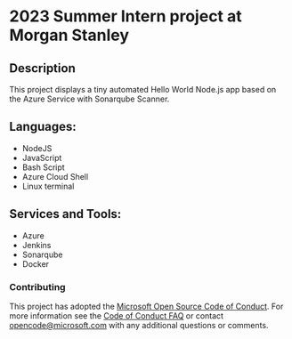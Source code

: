 # 2023 Summer Intern project at Morgan Stanley


## Description

This project displays a tiny automated Hello World Node.js app based on the Azure Service with Sonarqube Scanner.

## Languages:
- NodeJS
- JavaScript
- Bash Script
- Azure Cloud Shell
- Linux terminal
## Services and Tools:
- Azure
- Jenkins
- Sonarqube
- Docker

### Contributing

This project has adopted the [Microsoft Open Source Code of Conduct](https://opensource.microsoft.com/codeofconduct/). For more information see the [Code of Conduct FAQ](https://opensource.microsoft.com/codeofconduct/faq/) or contact [opencode@microsoft.com](mailto:opencode@microsoft.com) with any additional questions or comments.
